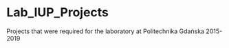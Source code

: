 # Lab_IUP_Projects
Projects that were required for the laboratory at Politechnika Gdańska 2015-2019
